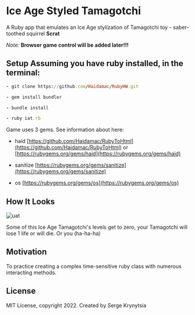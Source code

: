 # Ice Age Styled Tamagotchi

A Ruby app that emulates an Ice Age stylization of Tamagotchi toy - saber-toothed squirrel **Scrat**

*Note:* **Browser game control will be added later!!!**

## Setup Assuming you have ruby installed, in the terminal:

```ruby
- git clone https://github.com/Haidamac/RubyHW.git
```

```ruby
- gem install bundler 
```

```ruby
- bundle install
```

```ruby
- ruby iat.rb
```

Game uses 3 gems. See information about here:

- haid [https://github.com/Haidamac/RubyToHtml](https://github.com/Haidamac/RubyToHtml) or [https://rubygems.org/gems/haid](https://rubygems.org/gems/haid)

- sanitize [https://rubygems.org/gems/sanitize](https://rubygems.org/gems/sanitize)

- os [https://rubygems.org/gems/os](https://rubygems.org/gems/os)

## How It Looks
![uat](https://user-images.githubusercontent.com/113309864/200182798-1d949aca-2077-4e08-845c-94d0729aa834.jpg)

Some of this Ice Age Tamagotchi's levels get to zero, your Tamagotchi will lose 1 life or will die. Or you (ha-ha-ha)

## Motivation

To practice creating a complex time-sensitive ruby class with numerous interacting methods.

## License

MIT License, copyright 2022. Created by Serge Krynytsia
